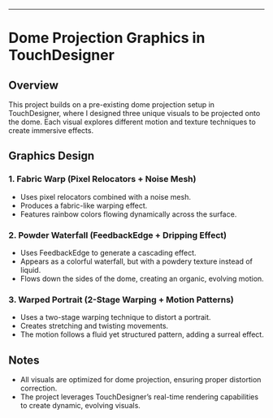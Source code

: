 
---

# Dome Projection Graphics in TouchDesigner  

## Overview  
This project builds on a pre-existing dome projection setup in TouchDesigner, where I designed three unique visuals to be projected onto the dome. Each visual explores different motion and texture techniques to create immersive effects.  

## Graphics Design  

### 1. **Fabric Warp (Pixel Relocators + Noise Mesh)**  
- Uses pixel relocators combined with a noise mesh.  
- Produces a fabric-like warping effect.  
- Features rainbow colors flowing dynamically across the surface.  

### 2. **Powder Waterfall (FeedbackEdge + Dripping Effect)**  
- Uses FeedbackEdge to generate a cascading effect.  
- Appears as a colorful waterfall, but with a powdery texture instead of liquid.  
- Flows down the sides of the dome, creating an organic, evolving motion.  

### 3. **Warped Portrait (2-Stage Warping + Motion Patterns)**  
- Uses a two-stage warping technique to distort a portrait.  
- Creates stretching and twisting movements.  
- The motion follows a fluid yet structured pattern, adding a surreal effect.  

## Notes  
- All visuals are optimized for dome projection, ensuring proper distortion correction.  
- The project leverages TouchDesigner’s real-time rendering capabilities to create dynamic, evolving visuals.  
